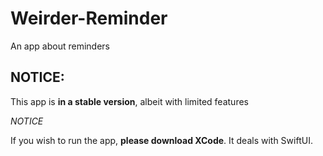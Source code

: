 # Weirder-Reminder

An app about reminders

## NOTICE:

This app is **in a stable version**, albeit with limited features

_NOTICE_

If you wish to run the app, **please download XCode**. It deals with SwiftUI.
